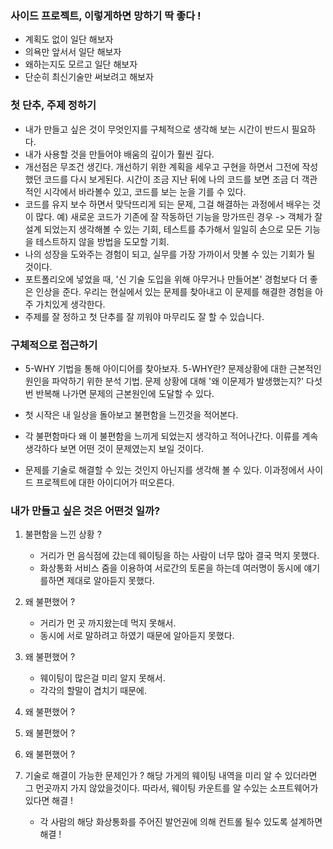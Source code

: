 ### 사이드 프로젝트, 이렇게하면 망하기 딱 좋다 !

-   계획도 없이 일단 해보자
-   의욕만 앞서서 일단 해보자
-   왜하는지도 모르고 일단 해보자
-   단순히 최신기술만 써보려고 해보자

### 첫 단추, 주제 정하기

-   내가 만들고 싶은 것이 무엇인지를 구체적으로 생각해 보는 시간이 반드시 필요하다.
-   내가 사용할 것을 만들어야 배움의 깊이가 훨씬 깊다.
-   개선점은 무조건 생긴다. 개선하기 위한 계획을 세우고 구현을 하면서 그전에 작성했던 코드를 다시 보게된다.
    시간이 조금 지난 뒤에 나의 코드를 보면 조금 더 객관적인 시각에서 바라볼수 있고, 코드를 보는 눈을 기를 수 있다.
-   코드를 유지 보수 하면서 맞닥뜨리게 되는 문제, 그걸 해결하는 과정에서 배우는 것이 많다.
    예) 새로운 코드가 기존에 잘 작동하던 기능을 망가뜨린 경우 -> 객체가 잘 설계 되었는지 생각해볼 수 있는 기회,
    테스트를 추가해서 일일히 손으로 모든 기능을 테스트하지 않을 방법을 도모할 기회.
-   나의 성장을 도와주는 경험이 되고, 실무를 가장 가까이서 맛볼 수 있는 기회가 될 것이다.
-   포트폴리오에 넣었을 때, '신 기술 도입을 위해 아무거나 만들어본' 경험보다 더 좋은 인상을 준다.
    우리는 현실에서 있는 문제를 찾아내고 이 문제를 해결한 경험을 아주 가치있게 생각한다.
-   주제를 잘 정하고 첫 단추를 잘 끼워야 마무리도 잘 할 수 있습니다.

### 구체적으로 접근하기

-   5-WHY 기법을 통해 아이디어를 찾아보자.
    5-WHY란?
    문제상황에 대한 근본적인 원인을 파악하기 위한 분석 기법.
    문제 상황에 대해 '왜 이문제가 발생했는지?' 다섯 번 반복해 나가면 문제의 근본원인에 도달할 수 있다.

-   첫 시작은 내 일상을 돌아보고 불편함을 느낀것을 적어본다.
-   각 불편함마다 왜 이 불편함을 느끼게 되었는지 생각하고 적어나간다.
    이류를 계속 생각하다 보면 어떤 것이 문제였는지 보일 것이다.
-   문제를 기술로 해결할 수 있는 것인지 아닌지를 생각해 볼 수 있다. 이과정에서 사이드 프로젝트에 대한 아이디어가 떠오른다.

### 내가 만들고 싶은 것은 어떤것 일까?

1. 불편함을 느낀 상황 ?
    - 거리가 먼 음식점에 갔는데 웨이팅을 하는 사람이 너무 많아 결국 먹지 못했다.
    - 화상통화 서비스 줌을 이용하여 서로간의 토론을 하는데 여러명이 동시에 얘기를하면 제대로 알아듣지 못했다.
2. 왜 불편했어 ?
    - 거리가 먼 곳 까지왔는데 먹지 못해서.
    - 동시에 서로 말하려고 하였기 때문에 알아듣지 못했다.
3. 왜 불편했어 ?
    - 웨이팅이 많은걸 미리 알지 못해서.
    - 각각의 할말이 겹치기 때문에.
4. 왜 불편했어 ?
5. 왜 불편했어 ?
6. 왜 불편했어 ?
7. 기술로 해결이 가능한 문제인가 ?
   해당 가게의 웨이팅 내역을 미리 알 수 있더라면 그 먼곳까지 가지 않았을것이다.
   따라서, 웨이팅 카운트를 알 수있는 소프트웨어가 있다면 해결 !

    - 각 사람의 해당 화상통화를 주어진 발언권에 의해 컨트롤 될수 있도록 설계하면 해결 !
